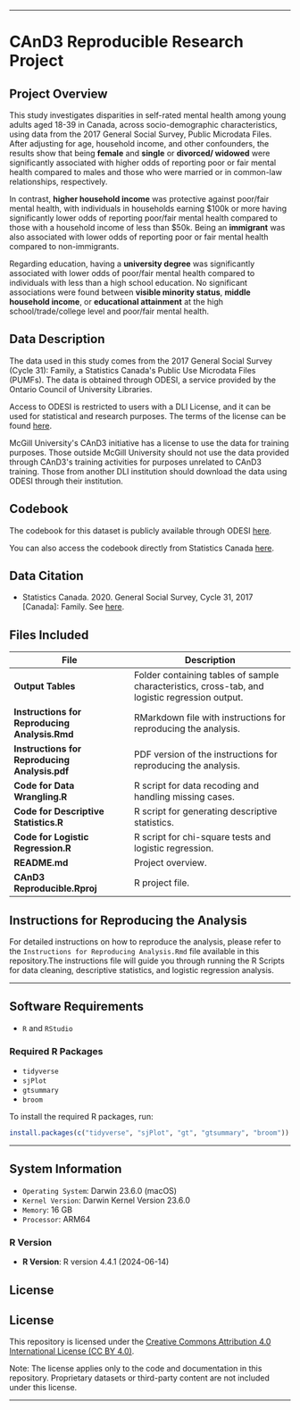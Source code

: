 
---
# CAnD3 Reproducible Research Project

## Project Overview

This study investigates disparities in self-rated mental health among young adults aged 18-39 in Canada, across socio-demographic characteristics, using data from the 2017 General Social Survey, Public Microdata Files. After adjusting for age, household income, and other confounders, the results show that being **female** and **single** or **divorced/ widowed** were significantly associated with higher odds of reporting poor or fair mental health compared to males and those who were married or in common-law relationships, respectively.

In contrast, **higher household income** was protective against poor/fair mental health, with individuals in households earning $100k or more having significantly lower odds of reporting poor/fair mental health compared to those with a household income of less than $50k. Being an **immigrant** was also associated with lower odds of reporting poor or fair mental health compared to non-immigrants.

Regarding education, having a **university degree** was significantly associated with lower odds of poor/fair mental health compared to individuals with less than a high school education. No significant associations were found between **visible minority status**, **middle household income**, or **educational attainment** at the high school/trade/college level and poor/fair mental health.

## Data Description

The data used in this study comes from the 2017 General Social Survey (Cycle 31): Family, a Statistics Canada's Public Use Microdata Files (PUMFs). The data is obtained through ODESI, a service provided by the Ontario Council of University Libraries.

Access to ODESI is restricted to users with a DLI License, and it can be used for statistical and research purposes. The terms of the license can be found [here](https://odesi-ca.lib-ezproxy.concordia.ca/en/terms).

McGill University's CAnD3 initiative has a license to use the data for training purposes. Those outside McGill University should not use the data provided through CAnD3's training activities for purposes unrelated to CAnD3 training. Those from another DLI institution should download the data using ODESI through their institution.

## Codebook

The codebook for this dataset is publicly available through ODESI [here](https://odesi.ca/).

You can also access the codebook directly from Statistics Canada [here](https://www150.statcan.gc.ca/n1/pub/45-25-0001/cat4/c31_2017.zip).

## Data Citation

- Statistics Canada. 2020. General Social Survey, Cycle 31, 2017 [Canada]: Family. See [here](https://www150.statcan.gc.ca/n1/en/catalogue/452500012020001).


## Files Included

| **File**                              | **Description**                                          |
|---------------------------------------|----------------------------------------------------------|
| **Output Tables**                     | Folder containing tables of sample characteristics, cross-tab, and logistic regression output. |
| **Instructions for Reproducing Analysis.Rmd** | RMarkdown file with instructions for reproducing the analysis. |
| **Instructions for Reproducing Analysis.pdf** | PDF version of the instructions for reproducing the analysis. |
| **Code for Data Wrangling.R**         | R script for data recoding and handling missing cases.    |
| **Code for Descriptive Statistics.R** | R script for generating descriptive statistics.           |
| **Code for Logistic Regression.R**    | R script for chi-square tests and logistic regression.    |
| **README.md**                         | Project overview.                                        |
| **CAnD3 Reproducible.Rproj**          | R project file.                                          |

## Instructions for Reproducing the Analysis

For detailed instructions on how to reproduce the analysis, please refer to the `Instructions for Reproducing Analysis.Rmd` file available in this repository.The instructions file will guide you through running the R Scripts for data cleaning, descriptive statistics, and logistic regression analysis.

---

## Software Requirements


- `R` and `RStudio`

### Required R Packages

- `tidyverse`
- `sjPlot`
- `gtsummary`
- `broom`

To install the required R packages, run:

```r
install.packages(c("tidyverse", "sjPlot", "gt", "gtsummary", "broom"))
```

---

## System Information

- `Operating System`: Darwin 23.6.0 (macOS)
- `Kernel Version`: Darwin Kernel Version 23.6.0
- `Memory`: 16 GB
- `Processor`: ARM64

### R Version

- **R Version**: R version 4.4.1 (2024-06-14)

## License
## License

This repository is licensed under the [Creative Commons Attribution 4.0 International License (CC BY 4.0)](LICENSE). 

Note: The license applies only to the code and documentation in this repository. Proprietary datasets or third-party content are not included under this license.

---

